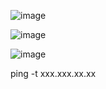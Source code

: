 ![image](https://user-images.githubusercontent.com/77877967/160701593-c95d9ee3-8f23-44b7-bdf4-a3c7359f863e.png)

![image](https://user-images.githubusercontent.com/77877967/160701647-d85e0594-f0a2-4dcc-af3c-a216ccee5cbd.png)

![image](https://user-images.githubusercontent.com/77877967/160701721-c272d06b-3feb-4579-b2a5-3f623fd7872f.png)

ping -t xxx.xxx.xx.xx
